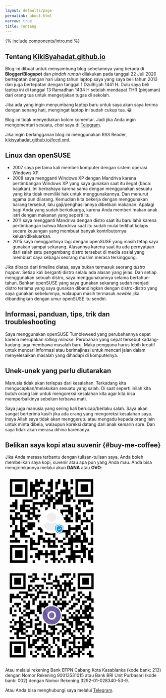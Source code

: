 ```yaml
---
layout: defaults/page
permalink: about.html
narrow: true
title: Tentang
---
```


{% include components/intro.md %}

## Tentang [KikiSyahadat.github.io]({{site.baseurl}}/)

Blog ini dibuat untuk menyambung blog sebelumnya yang berada di **Blogger/Blogspot** dan *pindah rumah* dilakukan pada tanggal 22 Juli 2020 bertepatan dengan hari ulang tahun laptop saya yang saya beli tahun 2013 dan juga bertepatan dengan tanggal 1 Dzulhijjah 1441 H. Dulu saya beli laptop ini di tanggal 13 Ramadhan 1434 H setelah mendapat THR (pinjaman) dari orang tua untuk mengerjakan tugas di sekolah.

Jika ada yang ingin menyumbang laptop baru untuk saya akan saya terima dengan senang hati, mengingat laptop ini sudah cukup tua. :grin:

Blog ini tidak menyediakan kolom komentar. Jadi jika Anda ingin mengomentari sesuatu, *chat* saya di [Telegram](https://t.me/KikiSyahadat).

Jika ingin berlangganan blog ini menggunakan RSS Reader, [kikisyahadat.github.io/feed.xml]({{site.baseurl}}/feed.xml).

## Linux dan openSUSE

- 2007 saya pertama kali membeli komputer dengan sistem operasi Windows XP.
- 2008 saya mengganti Windows XP dengan Mandriva karena pertimbangan Windows XP yang saya gunakan saat itu ilegal (baca: bajakan). Ini berbahaya karena sama dengan menggunakan sesuatu yang kita tidak memiliki hak untuk menggunakannya. Dan menurut agama pun dilarang. Kemudian kita bekerja dengan menggunakan barang tersebut, lalu gaji/penghasilannya dibelikan makanan. Apalagi bagi Anda yang sudah berkeluarga, karena Anda memberi makan anak istri dengan makanan yang seperti itu.
- 2011 saya mengganti Mandriva dengan distro saat itu baru lahir karena pertimbangan bahwa Mandriva saat itu sudah mulai terlihat kolaps secara keuangan yang membuat banyak kontributornya keluar/dikeluarkan.
- 2015 saya menggantinya lagi dengan openSUSE yang masih tetap saya gunakan sampai sekarang. Alasannya karena saat itu ada pernyataan dari salah satu pengembang distro tersebut di media sosial yang membuat saya sebagai seorang muslim merasa tersinggung.

Jika dibaca dari timeline diatas, saya bukan termasuk seorang *distro hopper*. Setiap kali berganti distro selalu ada alasan yang jelas. Dan setiap menggunakan sebuah distro, saya menggunakannya selama bertahun-tahun. Bahkan openSUSE yang saya gunakan sekarang sudah menjadi distro terlama yang saya gunakan dibandingkan dengan distro-distro yang saya gunakan sebelumnya, walaupun masih termasuk *newbie* jika dibandingkan dengan umur openSUSE itu sendiri.

## Informasi, panduan, tips, trik dan troubleshooting

Saya menggunakan openSUSE Tumbleweed yang perubahannya cepat karena merupakan *rolling release*. Perubahan yang cepat tersebut kadang-kadang juga membawa masalah baru. Maka pengguna harus lebih kreatif untuk mencari informasi atau berimajinasi untuk mencari jalan dalam menyelesaikan masalah yang dihadapi di komputernya.

## Unek-unek yang perlu diutarakan

Manusia tidak akan terlepas dari kesalahan. Terkadang kita mengucapkan/melakukan sesuatu yang salah. Di saat seperti inilah kita butuh orang lain untuk mengoreksi kesalahan kita agar kita bisa memperbaikinya sebelum terbawa mati.

Saya juga manusia yang sering kali berucap/berlaku salah. Saya akan sangat berterima kasih jika ada orang yang mengoreksi kesalahan saya. Insya Allah saya tidak akan menggerutu atau mengadu kepada orang lain untuk minta dibela, walaupun koreksi datang dari anak kemarin sore. Dan saya tidak akan merasa dihina karenanya.

## Belikan saya kopi atau suvenir {#buy-me-coffee}

Jika Anda merasa terbantu dengan tulisan-tulisan saya, Anda boleh membelikan saya kopi, suvenir atau apa pun yang Anda mau. Anda bisa mengirimkannya melalui akun **DANA** atau **OVO**:

![DANA](theme/img/dana.webp) ![OVO](theme/img/ovo.webp)

Atau melalui rekening Bank BTPN Cabang Kota Kasablanka (kode bank: 213) dengan Nomor Rekening 90013531015 atau Bank BRI Unit Purbasari (kode bank: 002) dengan Nomor Rekening 3292-01-028340-53-9.

Atau Anda bisa menghubungi saya melalui [Telegram](https://t.me/KikiSyahadat).


